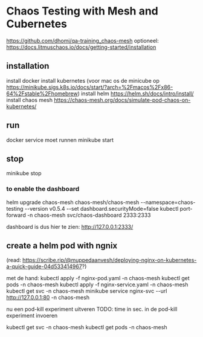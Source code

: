 # Chaos Testing with Mesh and Cubernetes
https://github.com/dhomi/qa-training_chaos-mesh
optioneel: https://docs.litmuschaos.io/docs/getting-started/installation

## installation
install docker
install kubernetes (voor mac os de minicube op https://minikube.sigs.k8s.io/docs/start/?arch=%2Fmacos%2Fx86-64%2Fstable%2Fhomebrew)
install helm https://helm.sh/docs/intro/install/
install chaos mesh https://chaos-mesh.org/docs/simulate-pod-chaos-on-kubernetes/


## run
docker service moet runnen
minikube start

## stop
minikube stop

### to enable the dashboard
helm upgrade chaos-mesh chaos-mesh/chaos-mesh --namespace=chaos-testing --version v0.5.4 --set dashboard.securityMode=false
kubectl port-forward -n chaos-mesh svc/chaos-dashboard 2333:2333

dashboard is dus hier te zien: http://127.0.0.1:2333/

## create a helm pod with ngnix
(read: https://scribe.rip/@muppedaanvesh/deploying-nginx-on-kubernetes-a-quick-guide-04d533414967?)

met de hand:
kubectl apply -f nginx-pod.yaml -n chaos-mesh
kubectl get pods -n chaos-mesh
kubectl apply -f nginx-service.yaml -n chaos-mesh
kubectl get svc -n chaos-mesh
minikube service nginx-svc --url http://127.0.0.1:80 -n chaos-mesh

nu een pod-kill experiment uitveren
TODO: time in sec. in de pod-kill experiment invoeren

kubectl get svc -n chaos-mesh
kubectl get pods -n chaos-mesh 
